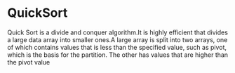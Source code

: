 # QuickSort
Quick Sort is a divide and conquer algorithm.It is  highly efficient that divides a large data array into smaller ones.A large array is split into two arrays, one of which contains values that is less than the specified value, such as pivot, which is the basis for the partition. The other has values that are higher than the pivot value
